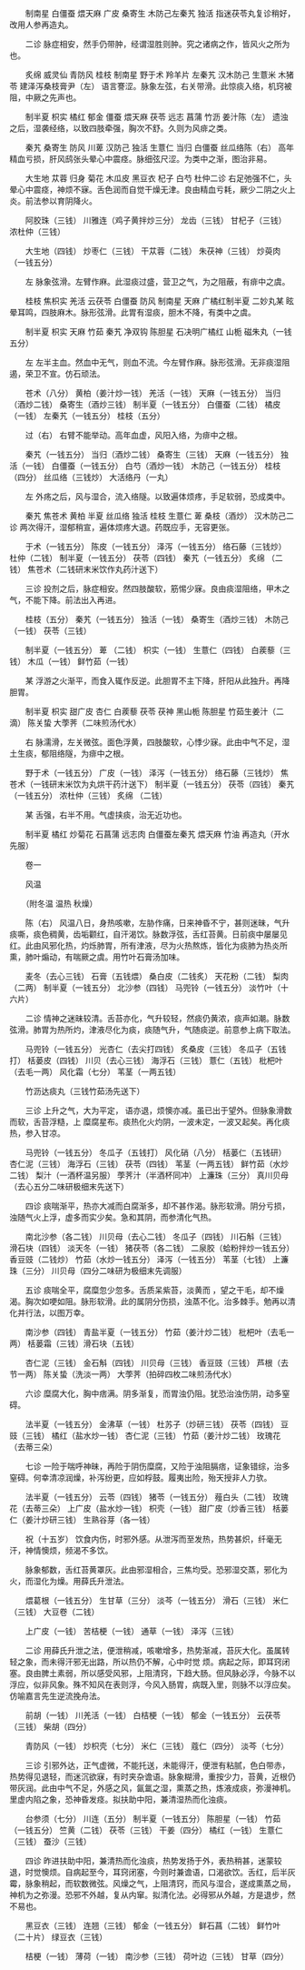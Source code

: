 <!-- { "loadSidebar": true } -->
　　制南星 白僵蚕 煨天麻 广皮 桑寄生 木防己左秦艽 独活 指迷茯苓丸复诊稍好，改用人参再造丸。

　　二诊 脉症相安，然手仍带肿，经谓湿胜则肿。究之诸病之作，皆风火之所为也。

　　炙绵 威灵仙 青防风 桂枝 制南星 野于术 羚羊片 左秦艽 汉木防己 生薏米 木猪苓 建泽泻桑枝膏尹（左） 语言謇涩。脉象左弦，右关带滑。此惊痰入络，机窍被阻，中厥之先声也。

　　制半夏 枳实 橘红 郁金 僵蚕 煨天麻 茯苓 远志 菖蒲 竹沥 姜汁陈（左） 遗浊之后，湿袭经络，以致四肢牵强，胸次不舒。久则为风痱之类。

　　秦艽 桑寄生 防风 川萆 汉防己 独活 生薏仁 当归 白僵蚕 丝瓜络陈（右） 高年精血亏损，肝风鸱张头晕心中震痉。脉细弦尺涩。为类中之渐，图治非易。

　　大生地 苁蓉 归身 菊花 木瓜皮 黑豆衣 杞子 白芍 杜仲二诊 右足弛强不仁，头晕心中震痉，神烦不寐。舌色润而自觉干燥无津。良由精血亏耗，厥少二阴之火上炎。前法参以育阴降火。

　　阿胶珠（三钱） 川雅连（鸡子黄拌炒三分） 龙齿（三钱） 甘杞子（三钱） 浓杜仲（三钱）

　　大生地（四钱） 炒枣仁（三钱） 干苁蓉（二钱） 朱茯神（三钱） 炒萸肉（一钱五分）

　　左 脉象弦滑。左臂作麻。此湿痰过盛，营卫之气，为之阻蔽，有痱中之虞。

　　桂枝 焦枳实 羌活 云茯苓 白僵蚕 防风 制南星 天麻 广橘红制半夏 二妙丸某 眩晕耳鸣，四肢麻木。脉形弦滑。此胃有湿痰，胆木不降，有类中之虞。

　　制半夏 枳实 天麻 竹茹 秦艽 净双钩 陈胆星 石决明广橘红 山栀 磁朱丸（一钱五分）

　　左 左半主血。然血中无气，则血不流。今左臂作麻。脉形弦滑。无非痰湿阻遏，荣卫不宣。仿石顽法。

　　苍术（八分） 黄柏（姜汁炒一钱） 羌活（一钱） 天麻（一钱五分） 当归（酒炒二钱） 桑寄生（酒炒三钱） 制半夏（一钱五分） 白僵蚕（二钱） 橘皮（一钱） 左秦艽（一钱五分） 桂枝（五分）

　　过（右） 右臂不能举动。高年血虚，风阳入络，为痱中之根。

　　秦艽（一钱五分） 当归（酒炒二钱） 桑寄生（三钱） 天麻（一钱五分） 独活（一钱） 白僵蚕（一钱五分） 白芍（酒炒一钱） 木防己（一钱五分） 桂枝（四分） 丝瓜络（三钱炒） 大活络丹（一丸）

　　左 外疡之后，风与湿合，流入络隧。以致遍体烦疼，手足软弱，恐成类中。

　　秦艽 焦苍术 黄柏 半夏 丝瓜络 独活 桂枝 生薏仁 萆 桑枝（酒炒） 汉木防己二诊 两次得汗，湿郁稍宣，遍体烦疼大退。药既应手，无容更张。

　　于术（一钱五分） 陈皮（一钱五分） 泽泻（一钱五分） 络石藤（三钱炒） 杜仲（二钱） 制半夏（一钱五分） 茯苓（四钱） 秦艽（一钱五分） 炙绵 （二钱） 焦苍术（二钱研末米饮作丸药汁送下）

　　三诊 投剂之后，脉症相安。然四肢酸软，筋惕少寐。良由痰湿阻络，甲木之气，不能下降。前法出入再进。

　　桂枝（五分） 秦艽（一钱五分） 独活（一钱） 桑寄生（酒炒三钱） 木防己（一钱） 茯苓（三钱）

　　制半夏（一钱五分） 萆 （二钱） 枳实（一钱） 生薏仁（四钱） 白蒺藜（三钱） 木瓜（一钱） 鲜竹茹（一钱）

　　某 浮游之火渐平，而食入辄作反逆。此胆胃不主下降，肝阳从此独升。再降胆胃。

　　制半夏 枳实 甜广皮 杏仁 白蒺藜 茯苓 茯神 黑山栀 陈胆星 竹茹生姜汁（二滴） 陈关蛰 大荸荠（二味煎汤代水）

　　右 脉濡滑，左关微弦。面色浮黄，四肢酸软，心悸少寐。此由中气不足，湿土生痰，郁阻络隧，为痱中之根。

　　野于术（一钱五分） 广皮（一钱） 泽泻（一钱五分） 络石藤（三钱炒） 焦苍术（一钱研末米饮为丸烘干药汁送下） 制半夏（一钱五分） 茯苓（四钱） 秦艽（一钱五分） 浓杜仲（三钱） 炙绵 （二钱）

　　某 舌强，右半不用。气虚挟痰，治无近功也。

　　制半夏 橘红 炒菊花 石菖蒲 远志肉 白僵蚕左秦艽 煨天麻 竹油 再造丸（开水先服）

　　卷一

　　风温

　　（附冬温 温热 秋燥）

　　陈（右） 风温八日，身热咳嗽，左胁作痛，日来神昏不宁，甚则迷昧，气升痰嘶，痰色稠黄，齿垢颧红，自汗渴饮。脉数浮弦，舌红苔黄。日前痰中屡屡见红。此由风邪化热，灼烁肺胃，所有津液，尽为火热熬炼，皆化为痰肺为热炎所熏，肺叶煽动，有喘厥之虞。用竹叶石膏汤加味。

　　麦冬（去心三钱） 石膏（五钱煨） 桑白皮（二钱炙） 天花粉（二钱） 梨肉（二两） 制半夏（一钱五分） 北沙参（四钱） 马兜铃（一钱五分） 淡竹叶（十六片）

　　二诊 情神之迷昧较清。舌苔亦化，气升较轻，然痰仍黄浓，痰声如潮。脉数弦滑。肺胃为热所灼，津液尽化为痰，痰随气升，气随痰逆。前意参上病下取法。

　　马兜铃（一钱五分） 光杏仁（去尖打四钱） 炙桑皮（三钱） 冬瓜子（五钱打） 栝蒌皮（四钱） 川贝（去心三钱） 海浮石（三钱） 薏仁（五钱） 枇杷叶（去毛一两） 风化霜（七分） 苇茎（一两五钱）

　　竹沥达痰丸（三钱竹茹汤先送下）

　　三诊 上升之气，大为平定， 语亦退，烦懊亦减。虽已出于望外。但脉象滑数而软，舌苔浮糙，上 糜腐星布。痰热化火灼阴，一波未定，一波又起矣。再化痰热，参入甘凉。

　　马兜铃（一钱五分） 冬瓜子（五钱打） 风化硝（八分） 栝蒌仁（五钱研） 杏仁泥（三钱） 海浮石（三钱） 茯苓（四钱） 苇茎（一两五钱） 鲜竹茹（水炒二钱） 梨汁（一酒杯温另服） 荸荠汁（半酒杯同冲） 上濂珠（三分） 真川贝母（去心五分二味研极细末先送下）

　　四诊 痰喘渐平，热亦大减而白腐渐多，却不甚作渴。脉形软滑。阴分亏损，浊随气火上浮，虚多而实少矣。急和其阴，而参清化气热。

　　南北沙参（各二钱） 川贝母（去心二钱） 冬瓜子（四钱） 川石斛（三钱） 滑石块（四钱） 淡天冬（一钱） 猪茯苓（各二钱） 二泉胶（蛤粉拌炒一钱五分） 香豆豉（二钱炒） 竹茹（水炒一钱五分） 泽泻（一钱五分） 苇茎（七钱） 上濂珠（三分） 川贝母（四分二味研为极细末先调服）

　　五诊 痰喘全平，腐糜忽少忽多。舌质呆紫苔，淡黄而 ，望之干毛，却不燥渴。胸次如哽如阻。脉形软滑。此的属阴分伤损，浊蒸不化。治多棘手。勉再以清化并行法，以图万幸。

　　南沙参（四钱） 青盐半夏（一钱五分） 竹茹（姜汁炒二钱） 枇杷叶（去毛一两） 栝蒌霜（三钱）滑石块（五钱）

　　杏仁泥（三钱） 金石斛（四钱） 川贝母（三钱） 香豆豉（三钱） 芦根（去节一两） 陈关蛰（洗淡一两） 大荸荠（拍碎四枚二味煎汤代水）

　　六诊 糜腐大化，胸中痞满。阴多渐复，而胃浊仍阻。犹恐治浊伤阴，动多窒碍。

　　法半夏（一钱五分） 金沸草（一钱） 杜苏子（炒研三钱） 茯苓（四钱） 豆豉（三钱） 橘红（盐水炒一钱） 杏仁泥（三钱） 竹茹（姜汁炒二钱） 玫瑰花（去蒂三朵）

　　七诊 一险于喘呼神昧，再险于阴伤糜腐，又险于浊阻膈痞，证象错综，治多窒碍。何幸清凉润燥，补泻纷更，应如桴鼓。履夷出险，殆天授非人力欤。

　　法半夏（一钱五分） 云苓（四钱） 猪苓（一钱五分） 薤白头（二钱） 玫瑰花（去蒂三朵） 上广皮（盐水炒一钱） 枳壳（一钱） 甜广皮（炒香三钱） 栝蒌仁（姜汁炒研三钱） 生熟谷芽（各一钱）

　　祝（十五岁） 饮食内伤，时邪外感。从泄泻而至发热，热势甚炽，纤毫无汗，神情懊烦，频渴不多饮。

　　脉象郁数，舌红苔黄罩灰。此由邪湿相合，三焦均受。恐邪湿交蒸，邪化为火，而湿化为燥。用薛氏升泄法。

　　煨葛根（一钱五分） 生甘草（三分） 淡芩（一钱五分） 滑石（三钱） 米仁（三钱） 大豆卷（二钱）

　　上广皮（一钱） 苦桔梗（一钱） 通草（一钱） 泽泻（三钱）

　　二诊 用薛氏升泄之法，便泄稍减，咳嗽增多，热势渐减，苔灰大化。虽属转轻之象，而未得汗邪无出路，所以热仍不解，心中时觉 烦。病起之际，即耳窍闭塞。良由脾土素弱，所以感受风邪，上阻清窍，下趋大肠。但风脉必浮，今脉不以浮应，似非风象。殊不知风在表则浮，今风入肠胃，病既入里，则脉不以浮应矣。仿喻嘉言先生逆流挽舟法。

　　前胡（一钱） 川羌活（一钱） 白桔梗（一钱） 郁金（一钱五分） 云茯苓（三钱） 柴胡（四分）

　　青防风（一钱） 炒枳壳（七分） 米仁（三钱） 蔻仁（四分） 淡芩（七分）

　　三诊 引邪外达，正气虚微，不能托送，未能得汗，便泄有粘腻，色白带赤，热势得见退轻，而迷沉欲寐，有时夹杂谵语。脉象糊滑，重按少力，苔黄，近根仍带灰润。此由中气不足，外感之风，氤氲之湿，熏蒸之热，炼液成痰，弥漫神机。里虚内陷之象，恐神昏发痉。拟扶助中阳，兼清湿热而化浊痰。

　　台参须（七分） 川连（五分） 制半夏（一钱五分） 陈胆星（一钱） 竹茹（一钱五分） 竺黄（二钱） 茯苓（三钱） 干姜（四分） 橘红（一钱） 生薏仁（三钱） 蚕沙（三钱）

　　四诊 昨进扶助中阳，兼清热而化浊痰，热势发扬于外，表热稍甚，迷蒙较退，时觉懊烦。自病起至今，耳窍闭塞，今则时兼谵语，口渴欲饮。舌红，后半灰霉，脉象稍起，而软数微弦。风燥之气，上阻清窍，而风与湿合，遂成熏蒸之局，神机为之弥漫。恐邪不外越，复从内窜。拟清化法。必得邪从外越，方是退步，然不易也。

　　黑豆衣（三钱） 连翘（三钱） 郁金（一钱五分） 鲜石菖（二钱） 鲜竹叶（二十片） 绿豆衣（三钱）

　　桔梗（一钱） 薄荷（一钱） 南沙参（三钱） 荷叶边（三钱） 甘草（四分）

